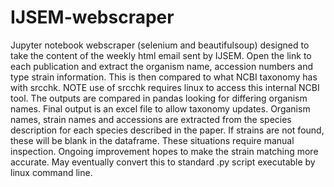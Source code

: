 # IJSEM-webscraper

Jupyter notebook webscraper (selenium and beautifulsoup) designed to take the content of the weekly html email sent by IJSEM. Open the link to each publication and extract the organism name, accession numbers and type strain information. This is then compared to what NCBI taxonomy has with srcchk. NOTE use of srcchk requires linux to access this internal NCBI tool. The outputs are compared in pandas looking for differing organism names. Final output is an excel file to allow taxonomy updates. 
Organism names, strain names and accessions are extracted from the species description for each species described in the paper. 
If strains are not found, these will be blank in the dataframe. These situations require manual inspection. 
Ongoing improvement hopes to make the strain matching more accurate. 
May eventually convert this to standard .py script executable by linux command line. 
